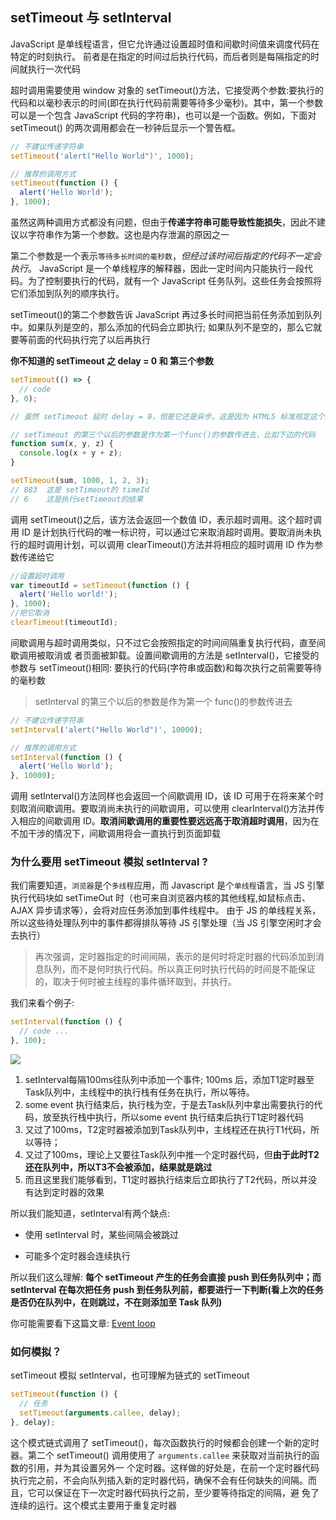 ## setTimeout 与 setInterval

JavaScript 是单线程语言，但它允许通过设置超时值和间歇时间值来调度代码在特定的时刻执行。 前者是在指定的时间过后执行代码，而后者则是每隔指定的时间就执行一次代码

超时调用需要使用 window 对象的 setTimeout()方法，它接受两个参数:要执行的代码和以毫秒表示的时间(即在执行代码前需要等待多少毫秒)。其中，第一个参数可以是一个包含 JavaScript 代码的字符串)，也可以是一个函数。例如，下面对 setTimeout() 的两次调用都会在一秒钟后显示一个警告框。

```js
// 不建议传递字符串
setTimeout('alert("Hello World")', 1000);

// 推荐的调用方式
setTimeout(function () {
  alert('Hello World');
}, 1000);
```

虽然这两种调用方式都没有问题，但由于<strong>传递字符串可能导致性能损失</strong>，因此不建议以字符串作为第一个参数。这也是内存泄漏的原因之一

第二个参数是一个表示`等待多长时间的毫秒数`，_但经过该时间后指定的代码不一定会执行_。 JavaScript 是一个单线程序的解释器，因此一定时间内只能执行一段代码。为了控制要执行的代码，就有一个 JavaScript 任务队列。这些任务会按照将它们添加到队列的顺序执行。

setTimeout()的第二个参数告诉 JavaScript 再过多长时间把当前任务添加到队列中。如果队列是空的，那么添加的代码会立即执行; 如果队列不是空的，那么它就要等前面的代码执行完了以后再执行

<strong>你不知道的 setTimeout 之 delay = 0 和 第三个参数</strong>

```js
setTimeout(() => {
  // code
}, 0);

// 虽然 setTimeout 延时 delay = 0，但是它还是异步。这是因为 HTML5 标准规定这个函数第二个参数不得小于 4 毫秒，不足会自动增加。

// setTimeout 的第三个以后的参数是作为第一个func()的参数传进去，比如下边的代码
function sum(x, y, z) {
  console.log(x + y + z);
}

setTimeout(sum, 1000, 1, 2, 3);
// 883  这是 setTimeout的 timeId
// 6    这是执行setTimeout的结果
```

调用 setTimeout()之后，该方法会返回一个数值 ID，表示超时调用。这个超时调用 ID 是计划执行代码的唯一标识符，可以通过它来取消超时调用。要取消尚未执行的超时调用计划，可以调用 clearTimeout()方法并将相应的超时调用 ID 作为参数传递给它

```js
//设置超时调用
var timeoutId = setTimeout(function () {
  alert('Hello world!');
}, 1000);
//把它取消
clearTimeout(timeoutId);
```

间歇调用与超时调用类似，只不过它会按照指定的时间间隔重复执行代码，直至间歇调用被取消或 者页面被卸载。设置间歇调用的方法是 setInterval()，它接受的参数与 setTimeout()相同: 要执行的代码(字符串或函数)和每次执行之前需要等待的毫秒数

> setInterval 的第三个以后的参数是作为第一个 func()的参数传进去

```js
// 不建议传递字符串
setInterval('alert("Hello World")', 10000);

// 推荐的调用方式
setInterval(function () {
  alert('Hello World');
}, 10000);
```

调用 setInterval()方法同样也会返回一个间歇调用 ID，该 ID 可用于在将来某个时刻取消间歇调用。要取消尚未执行的间歇调用，可以使用 clearInterval()方法并传入相应的间歇调用 ID。**取消间歇调用的重要性要远远高于取消超时调用**，因为在不加干涉的情况下，间歇调用将会一直执行到页面卸载

### 为什么要用 setTimeout 模拟 setInterval ?

我们需要知道，`浏览器`是个`多线程`应用，而 Javascript 是个`单线程`语言，当 JS 引擎执行代码块如 setTimeOut 时（也可来自浏览器内核的其他线程,如鼠标点击、AJAX 异步请求等），会将对应任务添加到事件线程中。 由于 JS 的单线程关系，所以这些待处理队列中的事件都得排队等待 JS 引擎处理（当 JS 引擎空闲时才会去执行）

> 再次强调，定时器指定的时间间隔，表示的是何时将定时器的代码添加到消息队列，而不是何时执行代码。所以真正何时执行代码的时间是不能保证的，取决于何时被主线程的事件循环取到，并执行。

我们来看个例子:

```js
setInterval(function () {
  // code ...
}, 100);
```

<img src='https://github.com/PDKSophia/read-booklist/raw/master/book-image/js-red-eight-1.png'>

<ol>
  <li>setInterval每隔100ms往队列中添加一个事件; 100ms 后，添加T1定时器至Task队列中，主线程中的执行栈有任务在执行，所以等待。</li> 
  <li>some event 执行结束后，执行栈为空，于是去Task队列中拿出需要执行的代码，放至执行栈中执行，所以some event 执行结束后执行T1定时器代码</li> 
  <li>又过了100ms，T2定时器被添加到Task队列中，主线程还在执行T1代码，所以等待；</li>
  <li>又过了100ms，理论上又要往Task队列中推一个定时器代码，但<strong>由于此时T2还在队列中，所以T3不会被添加，结果就是跳过</strong></li>
  <li>而且这里我们能够看到，T1定时器执行结束后立即执行了T2代码，所以并没有达到定时器的效果</li>
</ol>
所以我们能知道，setInterval有两个缺点:

- 使用 setInterval 时，某些间隔会被跳过

- 可能多个定时器会连续执行

所以我们这么理解: <strong>每个 setTimeout 产生的任务会直接 push 到任务队列中；而 setInterval 在每次把任务 push 到任务队列前，都要进行一下判断(看上次的任务是否仍在队列中，在则跳过，不在则添加至 Task 队列)</strong>

你可能需要看下这篇文章: [Event loop](#EventLoop)

### 如何模拟？

setTimeout 模拟 setInterval，也可理解为链式的 setTimeout

```js
setTimeout(function () {
  // 任务
  setTimeout(arguments.callee, delay);
}, delay);
```

这个模式链式调用了 setTimeout()，每次函数执行的时候都会创建一个新的定时器。第二个 setTimeout() 调用使用了 `arguments.callee` 来获取对当前执行的函数的引用，并为其设置另外一 个定时器。这样做的好处是，在前一个定时器代码执行完之前，不会向队列插入新的定时器代码，确保不会有任何缺失的间隔。而且，它可以保证在下一次定时器代码执行之前，至少要等待指定的间隔，避 免了连续的运行。这个模式主要用于重复定时器
